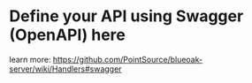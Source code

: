 # Define your API using Swagger (OpenAPI) here

learn more: <https://github.com/PointSource/blueoak-server/wiki/Handlers#swagger>
